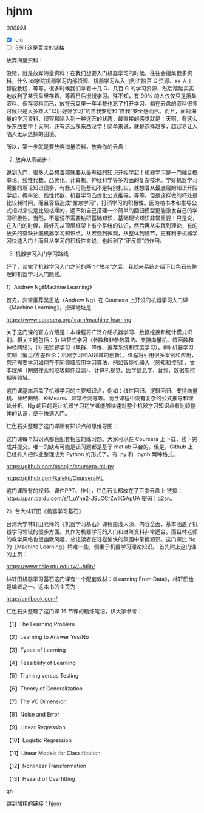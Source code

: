 # hjnm

*000998*
- [x] uiu
- [ ] 89iii
这是百度的[链接](http://www.baidu.com.cn)

 放弃海量资料！



没错，就是放弃海量资料！在我们想要入门机器学习的时候，往往会搜集很多资料，什么 xx学院机器学习内部资源、机器学习从入门到进阶百 G 资源、xx 人工智能教程，等等。很多时候我们拿着十几 G、几百 G 的学习资源，然后踏踏实实地放到了某云盘里存着，等着日后慢慢学习。殊不知，有 90% 的人仅仅只是搜集资料、保存资料而已，放在云盘里一年半载也忘了打开学习。躺在云盘的资料很多时候只是大多数人“以后好好学习”的自我安慰和“自我”安全感而已。而且，面对海量的学习资料，很容易陷入到一种迷茫的状态，最直接的感觉就是：天啊，有这么多东西要学！天啊，还有这么多东西没学！简单来说，就是选择越多，越容易让人陷入无从选择的困境。



所以，第一步就是要放弃海量资料，放弃你的云盘！



2. 放弃从零起步！ 



说到入门，很多人会想着那就要从最基础的知识开始学起！机器学习是一门融合概率论、线性代数、凸优化、计算机、神经科学等多方面的复杂技术。学好机器学习需要的理论知识很多，有些人可能基础不是特别扎实，就想着从最底层的知识开始学起，概率论、线性代数、机器学习凸优化公式推导，等等。但是这样做的坏处是比较耗时间，而且容易造成“懈怠学习”，打消学习的积极性。因为啃书本和推导公式相对来说是比较枯燥的，远不如自己搭建一个简单的回归模型更能激发自己的学习积极性。当然，不是说不需要钻研基础知识，基础理论知识非常重要！只是说，在入门的时候，最好先从顶层框架上有个系统的认识，然后再从实践到理论，有的放矢的查缺补漏机器学习知识点。从宏观到微观，从整体到细节，更有利于机器学习快速入门！而且从学习的积极性来说，也起到了“正反馈”的作用。



3. 机器学习入门学习路线



 好了，谈完了机器学习入门之前的两个“放弃”之后，我就来系统介绍下红色石头整理的机器学习入门路线。



1）Andrew Ng《Machine Learning》



首先，非常推荐吴恩达（Andrew Ng）在 Coursera 上开设的机器学习入门课《Machine Learning》，授课地址是：



https://www.coursera.org/learn/machine-learning



关于这门课的官方介绍是：本课程将广泛介绍机器学习、数据挖掘和统计模式识别。相关主题包括：(i) 监督式学习（参数和非参数算法、支持向量机、核函数和神经网络）。(ii) 无监督学习（集群、降维、推荐系统和深度学习）。(iii) 机器学习实例（偏见/方差理论；机器学习和AI领域的创新）。课程将引用很多案例和应用，您还需要学习如何在不同领域应用学习算法，例如智能机器人（感知和控制）、文本理解（网络搜索和垃圾邮件过滤）、计算机视觉、医学信息学、音频、数据库挖掘等领域。 



这门课基本涵盖了机器学习的主要知识点，例如：线性回归、逻辑回归、支持向量机、神经网络、K-Means、异常检测等等。而且课程中没有复杂的公式推导和理论分析。Ng 的目的是让机器学习初学者能够快速对整个机器学习知识点有比较整体的认识，便于快速入门。 



红色石头整理了这门课所有知识点的思维导图：







这门课每个知识点都会配套相应的练习题。大家可以在 Coursera 上下载，线下完成并提交。唯一的缺点可能是该习题都是基于 matlab 平台的。但是，Github 上已经有人把作业整理成为 Python 的形式了。有 .py 和 .ipynb 两种格式。



https://github.com/nsoojin/coursera-ml-py



https://github.com/kaleko/CourseraML



这门课所有的视频、课件PPT、作业，红色石头都放在了百度云盘上 链接：https://pan.baidu.com/s/1_uYne2-JSuCCrZwlK5ApUA 密码：q2sn。



2）台大林轩田《机器学习基石》



台湾大学林轩田老师的《机器学习基石》课程由浅入深、内容全面，基本涵盖了机器学习领域的很多方面。其作为机器学习的入门和进阶资料非常适合。而且林老师的教学风格也很幽默风趣，总让读者在轻松愉快的氛围中掌握知识。这门课比 Ng 的《Machine Learning》稍难一些，侧重于机器学习理论知识。 首先附上这门课的主页：



https://www.csie.ntu.edu.tw/~htlin/



林轩田机器学习基石这门课有一个配套教材：《Learning From Data》，林轩田也是编者之一。这本书的主页为：



http://amlbook.com/


红色石头整理了这门课 16 节课的精炼笔记，供大家参考： 



【1】The Learning Problem

【2】Learning to Answer Yes/No

【3】Types of Learning

【4】Feasibility of Learning

【5】Training versus Testing

【6】Theory of Generalization

【7】The VC Dimension

【8】Noise and Error

【9】Linear Regression

【10】Logistic Regression

【11】Linear Models for Classification

【12】Nonlinear Transformation

【13】Hazard of Overfitting















gh



























跳到加粗的链接：[hjnm](#hjnm)
